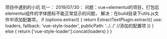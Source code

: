 项目中遇到的小坑
坑一：
2019/07/30：
    问题：vue+elementui的项目，打包后elementui组件的字体图标不能正常显示的问题，
    解决：在build目录下utils.js文件中添加配置项，
    if (options.extract) {
      return ExtractTextPlugin.extract({
        use: loaders,
        fallback: 'vue-style-loader',
        publicPath: '../../'    //添加的配置项
      })
    } else {
      return ['vue-style-loader'].concat(loaders)
    }
  }

